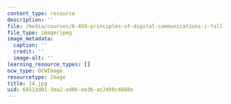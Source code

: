 ```yaml
---
content_type: resource
description: ''
file: /media/courses/6-450-principles-of-digital-communications-i-fall-2006/68513d013ea2ed06ee36ac24b8c4b80e_14.jpg
file_type: image/jpeg
image_metadata:
  caption: ''
  credit: ''
  image-alt: ''
learning_resource_types: []
ocw_type: OCWImage
resourcetype: Image
title: 14.jpg
uid: 68513d01-3ea2-ed06-ee36-ac24b8c4b80e
---
```

